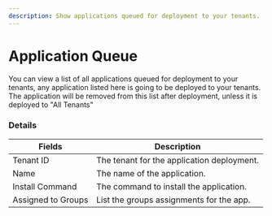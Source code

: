 ```yaml
---
description: Show applications queued for deployment to your tenants.
---
```


# Application Queue

You can view a list of all applications queued for deployment to your tenants, any application listed here is going to be deployed to your tenants. The application will be removed from this list after deployment, unless it is deployed to "All Tenants"

### Details

| Fields             | Description                                |
| ------------------ | ------------------------------------------ |
| Tenant ID          | The tenant for the application deployment. |
| Name               | The name of the application.               |
| Install Command    | The command to install the application.    |
| Assigned to Groups | List the groups assignments for the app.   |

